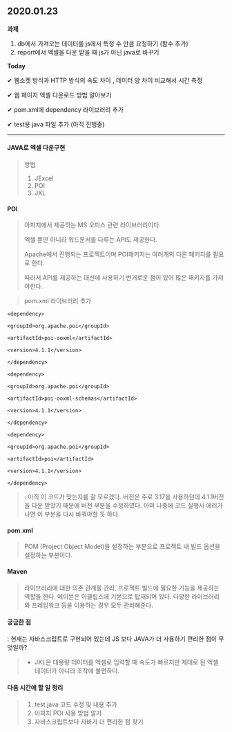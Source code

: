 ## 2020.01.23

**과제**
1) db에서 가져오는 데이터를 js에서 특정 수 만큼 요청하기 (함수 추가)
2) report에서 엑셀을 다운 받을 때 js가 아닌 java로 바꾸기

**Today**

&#10004; 웹소켓 방식과 HTTP 방식의 속도 차이 , 데이터 양 차이 비교해서 시간 측정

&#10004; 웹 페이지 엑셀 다운로드 방법 알아보기

&#10004; pom.xml에 dependency 라이브러리 추가

&#10004; test용 java 파일 추가 (아직 진행중)


---
#### JAVA로 엑셀 다운구현
> 방법
> 1. JExcel
> 2. POI
> 3. JXL

#### POI
> 아파치에서 제공하는 MS 오피스 관련 라이브러리이다. 
>
> 엑셀 뿐만 아니라 워드문서를 다루는 API도 제공한다.
>
> Apache에서 진행되는 프로젝트이며 POI패키지는 여러개의 다른 패키지를 필요로 한다. 
>
> 따라서 API를 제공하는 대신에 사용하기 번거로운 점이 있어 많은 패키지를 가져야한다.

> pom.xml 라이브러리 추가
```
<dependency>

<groupId>org.apache.poi</groupId>

<artifactId>poi-ooxml</artifactId>

<version>4.1.1</version>

</dependency>

<dependency>

<groupId>org.apache.poi</groupId>

<artifactId>poi-ooxml-schemas</artifactId>

<version>4.1.1</version>

</dependency>

<dependency>

<groupId>org.apache.poi</groupId>

<artifactId>poi</artifactId>

<version>4.1.1</version>

</dependency>
```
> : 아직 이 코드가 맞는지를 잘 모르겠다. 버전은 주로 3.17을 사용하던데 4.1.1버전을 다운 받았기 때문에 버전 부분을 수정하였다. 아마 나중에 코드 실행시 에러가 나면 이 부분을 다시 바꿔야할 듯 하다.

#### pom.xml
> POM (Project Object Model)을 설정하는 부분으로 프로젝트 내 빌드 옵션을 설정하는 부분이다.

#### Maven
> 라이브러리에 대한 의존 관계를 관리, 프로젝트 빌드에 필요한 기능을 제공하는 역할을 한다.
> 메이븐은 이클립스에 기본으로 탑재되어 있다.
> 다양한 라이브러리와 프레임워크 등을 이용하는 경우 모두 관리해준다.



#### 궁금한 점
: 현재는 자바스크립트로 구현되어 있는데 JS 보다 JAVA가 더 사용하기 편리한 점이 무엇일까? 
> - JXL은 대용량 데이터를 엑셀로 입력할 때 속도가 빠르지만 제대로 된 엑셀 데이터가 아니라 조작에 불편하다.

#### 다음 시간에 할 일 정리
> 1. test.java 코드 수정 및 내용 추가
> 2. 아파치 POI 사용 방법 알기
> 3. 자바스크립트보다 자바가 더 편리한 점 찾기